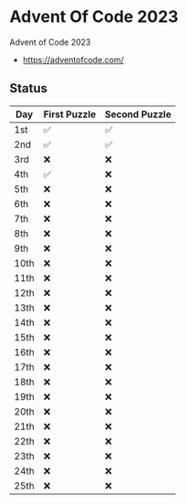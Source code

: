 # Advent Of Code 2023
Advent of Code 2023
- https://adventofcode.com/

## Status
| Day | First Puzzle | Second Puzzle |
| --- | ------------ | ------------- |
| 1st | ✅           | ✅           |
| 2nd | ✅           | ✅           |
| 3rd | ❌           | ❌           |
| 4th | ✅           | ❌           |
| 5th | ❌           | ❌           |
| 6th | ❌           | ❌           |
| 7th | ❌           | ❌           |
| 8th | ❌           | ❌           |
| 9th | ❌           | ❌           |
| 10th | ❌          | ❌          |
| 11th | ❌          | ❌          |
| 12th | ❌          | ❌          |
| 13th | ❌          | ❌          |
| 14th | ❌          | ❌          |
| 15th | ❌           | ❌          |
| 16th | ❌           | ❌          |
| 17th | ❌           | ❌          |
| 18th | ❌           | ❌          |
| 19th | ❌           | ❌          |
| 20th | ❌           | ❌          |
| 21th | ❌           | ❌          |
| 22th | ❌           | ❌          |
| 23th | ❌           | ❌          |
| 24th | ❌           | ❌          |
| 25th | ❌           | ❌          |

